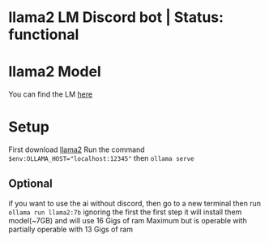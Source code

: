 # llama2 LM Discord bot | Status: functional

# llama2 Model
You can find the LM [here](https://ollama.com/library/llama2:7b)

# Setup
First download [llama2](https://ollama.com/library/llama2:7b) Run the command ```$env:OLLAMA_HOST="localhost:12345"``` then ```ollama serve```

## Optional
if you want to use the ai without discord, then go to a new terminal then run ```ollama run llama2:7b``` ignoring the first the first step
it will install them model(~7GB) and will use 16 Gigs  of ram Maximum but is operable with partially operable with 13 Gigs of ram
